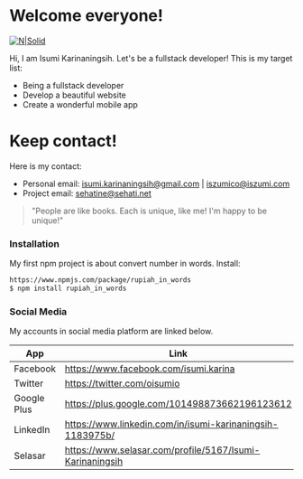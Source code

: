 # Welcome everyone!

[![N|Solid](https://cldup.com/dTxpPi9lDf.thumb.png)](https://nodesource.com/products/nsolid)

Hi, I am Isumi Karinaningsih. Let's be a fullstack developer!
This is my target list:

  - Being a fullstack developer
  - Develop a beautiful website
  - Create a wonderful mobile app

# Keep contact!

 Here is my contact:
  - Personal email: 
    isumi.karinaningsih@gmail.com | iszumico@iszumi.com
  - Project email:
    sehatine@sehati.net

> "People are like books.
> Each is unique, like me!
> I'm happy to be unique!"

### Installation

My first npm project is about convert number in words.
Install:

```sh
https://www.npmjs.com/package/rupiah_in_words
$ npm install rupiah_in_words
```

### Social Media

My accounts in social media platform are linked below.

| App | Link |
| ------ | ------ |
| Facebook | https://www.facebook.com/isumi.karina |
| Twitter | https://twitter.com/oisumio |
| Google Plus | https://plus.google.com/101498873662196123612 |
| LinkedIn | https://www.linkedin.com/in/isumi-karinaningsih-1183975b/ |
| Selasar | https://www.selasar.com/profile/5167/Isumi-Karinaningsih |
